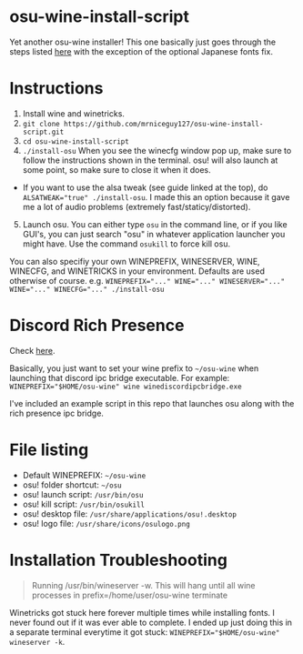# osu-wine-install-script

Yet another osu-wine installer! This one basically just goes through the steps listed [here](https://osu.ppy.sh/community/forums/topics/367783) with the exception of the optional Japanese fonts fix.

# Instructions

1. Install wine and winetricks.
2. `git clone https://github.com/mrniceguy127/osu-wine-install-script.git`
3. `cd osu-wine-install-script`
4. `./install-osu` When you see the winecfg window pop up, make sure to follow the instructions shown in the terminal. osu! will also launch at some point, so make sure to close it when it does.
  * If you want to use the alsa tweak (see guide linked at the top), do `ALSATWEAK="true" ./install-osu`. I made this an option because it gave me a lot of audio problems (extremely fast/staticy/distorted).
5. Launch osu. You can either type `osu` in the command line, or if you like GUI's, you can just search "osu" in whatever application launcher you might have. Use the command `osukill` to force kill osu.

You can also specifiy your own WINEPREFIX, WINESERVER, WINE, WINECFG, and WINETRICKS in your environment. Defaults are used otherwise of course. e.g. `WINEPREFIX="..." WINE="..." WINESERVER="..." WINE="..." WINECFG="..." ./install-osu`

# Discord Rich Presence

Check [here](https://osu.ppy.sh/community/forums/topics/1005264?start=7313104).

Basically, you just want to set your wine prefix to `~/osu-wine` when launching that discord ipc bridge executable. For example: `WINEPREFIX="$HOME/osu-wine" wine winediscordipcbridge.exe `

I've included an example script in this repo that launches osu along with the rich presence ipc bridge.

# File listing

- Default WINEPREFIX: `~/osu-wine`
- osu! folder shortcut: `~/osu`
- osu! launch script: `/usr/bin/osu`
- osu! kill script: `/usr/bin/osukill`
- osu! desktop file: `/usr/share/applications/osu!.desktop`
- osu! logo file: `/usr/share/icons/osulogo.png`


# Installation Troubleshooting

> Running /usr/bin/wineserver -w. This will hang until all wine processes in prefix=/home/user/osu-wine terminate

Winetricks got stuck here forever multiple times while installing fonts. I never found out if it was ever able to complete. I ended up just doing this in a separate terminal everytime it got stuck: `WINEPREFIX="$HOME/osu-wine" wineserver -k`.
